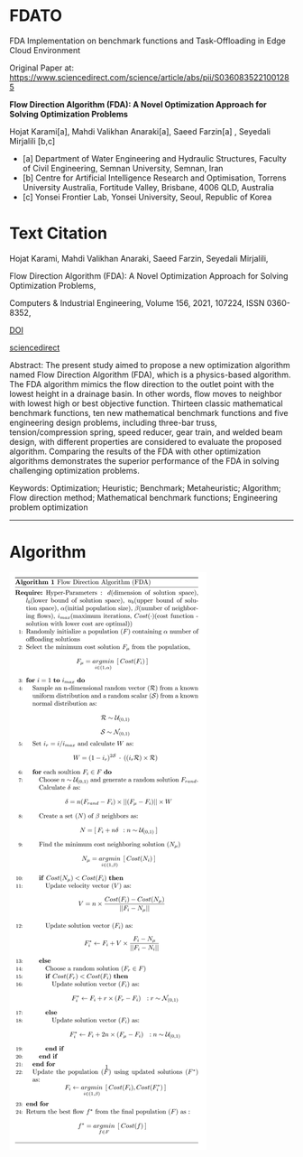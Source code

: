 # FDATO
FDA Implementation on benchmark functions and Task-Offloading in Edge Cloud Environment

Original Paper at:
https://www.sciencedirect.com/science/article/abs/pii/S0360835221001285

**Flow Direction Algorithm (FDA): A Novel Optimization Approach for Solving Optimization Problems**

Hojat Karami[a], Mahdi Valikhan Anaraki[a], Saeed Farzin[a] , Seyedali Mirjalili [b,c]

* [a] Department of Water Engineering and Hydraulic Structures, Faculty of Civil Engineering, Semnan University, Semnan, Iran 
* [b] Centre for Artificial Intelligence Research and Optimisation, Torrens University Australia, Fortitude Valley, Brisbane, 4006 QLD, Australia 
* [c] Yonsei Frontier Lab, Yonsei University, Seoul, Republic of Korea   




# Text Citation

Hojat Karami, Mahdi Valikhan Anaraki, Saeed Farzin, Seyedali Mirjalili,

Flow Direction Algorithm (FDA): A Novel Optimization Approach for Solving Optimization Problems,

Computers & Industrial Engineering, Volume 156, 2021, 107224, ISSN 0360-8352,

[DOI](https://doi.org/10.1016/j.cie.2021.107224)

[sciencedirect](https://www.sciencedirect.com/science/article/pii/S0360835221001285)

Abstract: The present study aimed to propose a new optimization algorithm named Flow Direction Algorithm (FDA), which is a physics-based algorithm. The FDA algorithm mimics the flow direction to the outlet point with the lowest height in a drainage basin. In other words, flow moves to neighbor with lowest high or best objective function. Thirteen classic mathematical benchmark functions, ten new mathematical benchmark functions and five engineering design problems, including three-bar truss, tension/compression spring, speed reducer, gear train, and welded beam design, with different properties are considered to evaluate the proposed algorithm. Comparing the results of the FDA with other optimization algorithms demonstrates the superior performance of the FDA in solving challenging optimization problems.

Keywords: Optimization; Heuristic; Benchmark; Metaheuristic; Algorithm; Flow direction method; Mathematical benchmark functions; Engineering problem optimization

___

# Algorithm

![algo](./algo.jpg)